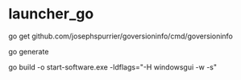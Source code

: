 # launcher_go

go get github.com/josephspurrier/goversioninfo/cmd/goversioninfo


go generate


go build -o start-software.exe -ldflags="-H windowsgui -w -s"
